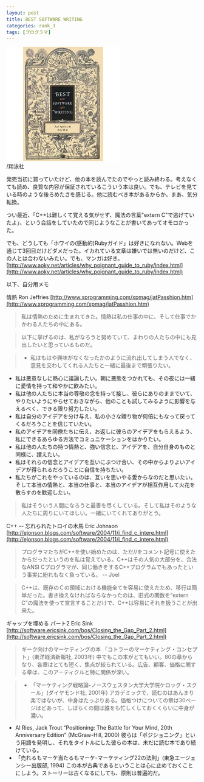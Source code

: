 ```yaml
---
layout: post
title: BEST SOFTWARE WRITING
categories: rank_3
tags: [プログラマ]
---
```



<div class="book"><div class="book_image"><a href="http://www.amazon.co.jp/dp/4798115819"><img src="/images/best_software_writing.jpg"></a></div><div class="book_info">/翔泳社</div><div class="clear"></div></div>

発売当初に買っていたけど、他の本を読んでたのでやっと読み終わる。考えなくても読め、良質な内容が保証されているこういう本は良い。でも、テレビを見ている時のような後ろめたさを感じる。他に読むべき本があるからか。まあ、気分転換。 

つい最近、「C++は難しくて覚える気がせず、魔法の言葉"extern C"で逃げていたよ」、という会話をしていたので同じようなことが書いてあってオモロかった。 

でも、どうしても「ホワイの(感動的)Rubyガイド」は好きになれない。Webを通じて3回目だけどダメだった。イカれている文章は嫌いでは無いのだけど、この人とは合わないみたい。でも、マンガは好き。 
[http://www.aoky.net/articles/why_poignant_guide_to_ruby/index.html](http://www.aoky.net/articles/why_poignant_guide_to_ruby/index.html) 

以下、自分用メモ <!--more-->

情熱 
Ron Jeffries [http://www.xprogramming.com/xpmag/jatPasshion.htm](http://www.xprogramming.com/xpmag/jatPasshion.htm) 

> 私は情熱のために生まれてきた。情熱は私の仕事の中に、そして仕事でかかわる人たちの中にある。 

> 以下に挙げるのは、私がなろうと努めていて、まわりの人たちの中にも見出したいと思っているものだ。 

> * 私はもはや興味がなくなったかのように流れ出してしまう人でなく、意見を交わしてくれる人たちと一緒に最後まで頑張りたい。 
* 私は悪意なしに熱心に議論したい。朝に悪態をつかれても、その夜には一緒に愛情を持って和やかに飲みたい。 
* 私は他の人たちに本当の尊敬の念を持って接し、彼らにありのままでいて、やりたいようにやらせておきながら、他のことも試してみるように影響を与えるべく、できる限り努力したい。 
* 私は自分のアイデアを分け与え、私の小さな贈り物が何倍にもなって戻ってくるだろうことを信じていたい。 
* 私のアイデアを同僚たちに伝え、お返しに彼らのアイデアをもらえるよう、私にできるあらゆる方法でコミュニケーションをはかりたい。 
* 私は他の人たちの持つ情熱と、強い信念と、アイデアを、自分自身のものと同様に、讃えたい。 
* 私はそれらの信念とアイデアを互いにぶつけ合い、その中からよりよいアイデアが得られるだろうことに自信を持ちたい。 
* 私たちがこれをやっているのは、互いを思いやる愛からなのだと思いたい。そして本当の情熱と、本当の仕事と、本当のアイデアが相互作用して火花を散らすのを歓迎したい。 

> 私はそういう人間になろうと最善を尽くしている。そして私はそのような人たちに周りにいてほしい。一緒にいてくれてありがとう。 

C++ -- 忘れられたトロイの木馬 
Eric Johnson [http://ejonson.blogs.com/software/2004/11/i_find_c_intere.html](http://ejonson.blogs.com/software/2004/11/i_find_c_intere.html) 

> プログラマたちがC++を使い始めたのは、ただ//をコメント記号に使えたからだったというのを私は覚えている。C++はその人気の大部分を、合法なANSI Cプログラマが、同じ働きをするC++プログラムでもあったという事実に紛れもなく負っている。 -- Joel 

> C++は、既存のＣの領域における機能全てを容易に使えたため、移行は簡単だった。書き換えなければならなかったのは、旧式の関数を“extern C”の魔法を使って宣言することだけで、C++は容易にそれを扱うことが出来た。 

ギャップを埋める パート2 
Eric Sink [http://software.ericsink.com/bos/Closing_the_Gap_Part_2.html](http://software.ericsink.com/bos/Closing_the_Gap_Part_2.html) 

> ギーク向けのマーケティングの本 
 「コトラーのマーケティング・コンセプト」(東洋経済新報社, 2003年)
中でもこの本がとてもいい。80の章からなり、各章はとても短く、焦点が絞られている。広告、顧客、価格に関する章は、このアーティクルと特に関係が深い。 

> * 「マーケティング戦略論-ノースウェスタン大学大学院ケロッグ・スクール」(ダイヤモンド社, 2001年) 
アカデミックで、読むのはあんまり楽ではないが、中身はたっぷりある。価格つけについての章は30ページほどあって、しばらくの間は誰をも忙しくしておくくらいに中身が濃い。 
* Al Ries, Jack Trout “Positioning: The Battle for Your Mind, 20th Anniversary Edition" (McGraw-Hill, 2000) 
彼らは「ポジショニング」という用語を発明し、それをタイトルにした彼らの本は、未だに読む本であり続けている。 
* 「売れるもマーケ当たるもマーケ-マーケティング22の法則」(東急エージェンシー出版部, 1994) 
この本が古典であるということは心に止めておくことにしよう。ストーリーは古くなるにしても、原則は普遍的だ。
